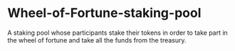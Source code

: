 # Wheel-of-Fortune-staking-pool
A staking pool whose participants stake their tokens in order to take part in the wheel of fortune and take all the funds from the treasury.
